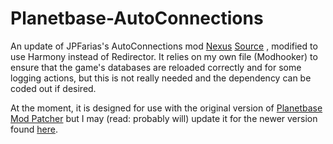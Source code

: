 # Planetbase-AutoConnections
An update of JPFarias's AutoConnections mod 
[Nexus](https://www.nexusmods.com/planetbase/mods/9)
[Source](https://bitbucket.org/joaofarias/planetbase-modding/src/master/AutoConnections/)
, modified to use Harmony instead of Redirector. It relies on my own file (Modhooker) to ensure that the game's databases are
reloaded correctly and for some logging actions, but this is not really needed and the dependency can be coded out if desired.

At the moment, it is designed for use with the original version of [Planetbase Mod Patcher](https://www.nexusmods.com/planetbase/mods/1)
but I may (read: probably will) update it for the newer version found [here](https://www.nexusmods.com/planetbase/mods/35).
